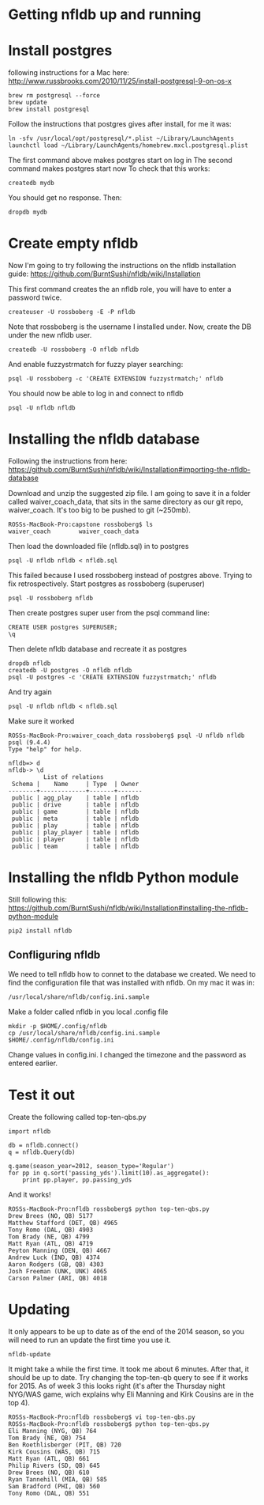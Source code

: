 # Getting nfldb up and running

# Install postgres

following instructions for a Mac here: http://www.russbrooks.com/2010/11/25/install-postgresql-9-on-os-x
	
	brew rm postgresql --force
	brew update
	brew install postgresql

Follow the instructions that postgres gives after install, for me it was:
	
	ln -sfv /usr/local/opt/postgresql/*.plist ~/Library/LaunchAgents
	launchctl load ~/Library/LaunchAgents/homebrew.mxcl.postgresql.plist

The first command above makes postgres start on log in
The second command makes postgres start now
To check that this works:
	
	createdb mydb

You should get no response. Then:
	
	dropdb mydb

# Create empty nfldb

Now I'm going to try following the instructions on the nfldb installation guide: https://github.com/BurntSushi/nfldb/wiki/Installation

This first command creates the an nfldb role, you will have to enter a password twice.

	createuser -U rossboberg -E -P nfldb

Note that rossboberg is the username I installed under. Now, create the DB under the new nfldb user.

	createdb -U rossboberg -O nfldb nfldb

And enable fuzzystrmatch for fuzzy player searching:

	psql -U rossboberg -c 'CREATE EXTENSION fuzzystrmatch;' nfldb

You should now be able to log in and connect to nfldb

	psql -U nfldb nfldb

# Installing the nfldb database

Following the instructions from here: https://github.com/BurntSushi/nfldb/wiki/Installation#importing-the-nfldb-database

Download and unzip the suggested zip file. I am going to save it in a folder called waiver_coach_data, that sits in the same directory as our git repo, waiver_coach. It's too big to be pushed to git (~250mb).

	ROSSs-MacBook-Pro:capstone rossboberg$ ls
	waiver_coach		waiver_coach_data

Then load the downloaded file (nfldb.sql) in to postgres
	
	psql -U nfldb nfldb < nfldb.sql

This failed because I used rossboberg instead of postgres above. Trying to fix retrospectively. Start postgres as rossboberg (superuser)

	psql -U rossboberg nfldb

Then create postgres super user from the psql command line:

	CREATE USER postgres SUPERUSER;
	\q

Then delete nfldb database and recreate it as postgres

	dropdb nfldb
	createdb -U postgres -O nfldb nfldb
	psql -U postgres -c 'CREATE EXTENSION fuzzystrmatch;' nfldb

And try again

	psql -U nfldb nfldb < nfldb.sql

Make sure it worked

	ROSSs-MacBook-Pro:waiver_coach_data rossboberg$ psql -U nfldb nfldb
	psql (9.4.4)
	Type "help" for help.

	nfldb=> d
	nfldb-> \d
	          List of relations
	 Schema |    Name     | Type  | Owner 
	--------+-------------+-------+-------
	 public | agg_play    | table | nfldb
	 public | drive       | table | nfldb
	 public | game        | table | nfldb
	 public | meta        | table | nfldb
	 public | play        | table | nfldb
	 public | play_player | table | nfldb
	 public | player      | table | nfldb
	 public | team        | table | nfldb


# Installing the nfldb Python module

Still following this: https://github.com/BurntSushi/nfldb/wiki/Installation#installing-the-nfldb-python-module

	pip2 install nfldb

## Confliguring nfldb

We need to tell nfldb how to connet to the database we created. We need to find the configuration file that was installed with nfldb. On my mac it was in:

	/usr/local/share/nfldb/config.ini.sample

Make a folder called nfldb in you local .config file

	mkdir -p $HOME/.config/nfldb
	cp /usr/local/share/nfldb/config.ini.sample $HOME/.config/nfldb/config.ini

Change values in config.ini. I changed the timezone and the password as entered earlier.

# Test it out

Create the following called top-ten-qbs.py

	import nfldb

	db = nfldb.connect()
	q = nfldb.Query(db)

	q.game(season_year=2012, season_type='Regular')
	for pp in q.sort('passing_yds').limit(10).as_aggregate():
	    print pp.player, pp.passing_yds

And it works!

	ROSSs-MacBook-Pro:nfldb rossboberg$ python top-ten-qbs.py 
	Drew Brees (NO, QB) 5177
	Matthew Stafford (DET, QB) 4965
	Tony Romo (DAL, QB) 4903
	Tom Brady (NE, QB) 4799
	Matt Ryan (ATL, QB) 4719
	Peyton Manning (DEN, QB) 4667
	Andrew Luck (IND, QB) 4374
	Aaron Rodgers (GB, QB) 4303
	Josh Freeman (UNK, UNK) 4065
	Carson Palmer (ARI, QB) 4018

# Updating

It only appears to be up to date as of the end of the 2014 season, so you will need to run an update the first time you use it.

	nfldb-update

It might take a while the first time. It took me about 6 minutes. After that, it should be up to date. Try changing the top-ten-qb query to see if it works for 2015. As of week 3 this looks right (it's after the Thursday night NYG/WAS game, wich explains why Eli Manning and Kirk Cousins are in the top 4).

	ROSSs-MacBook-Pro:nfldb rossboberg$ vi top-ten-qbs.py 
	ROSSs-MacBook-Pro:nfldb rossboberg$ python top-ten-qbs.py 
	Eli Manning (NYG, QB) 764
	Tom Brady (NE, QB) 754
	Ben Roethlisberger (PIT, QB) 720
	Kirk Cousins (WAS, QB) 715
	Matt Ryan (ATL, QB) 661
	Philip Rivers (SD, QB) 645
	Drew Brees (NO, QB) 610
	Ryan Tannehill (MIA, QB) 585
	Sam Bradford (PHI, QB) 560
	Tony Romo (DAL, QB) 551
